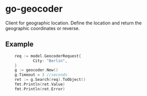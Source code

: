 # go-geocoder
Client for geographic location. Define the location and return the geographic coordinates or reverse.

## Example
```go
	req := model.GeocoderRequest{
			City: "Berlin",
	}
	g := geocoder.New()
	g.Timeout = 3 //seconds
	ret := g.Search(req).ToObject()
	fmt.Println(ret.Value)
	fmt.Println(ret.Error)
```